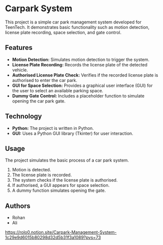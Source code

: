 # Carpark System

This project is a simple car park management system developed for TeenTech. It demonstrates basic functionality such as motion detection, license plate recording, space selection, and gate control.

## Features

* **Motion Detection:** Simulates motion detection to trigger the system.
* **License Plate Recording:** Records the license plate of the detected vehicle.
* **Authorised License Plate Check:** Verifies if the recorded license plate is authorised to enter the car park.
* **GUI for Space Selection:** Provides a graphical user interface (GUI) for the user to select an available parking space.
* **Dummy Gate Control:** Includes a placeholder function to simulate opening the car park gate.

## Technology

* **Python:** The project is written in Python.
* **GUI:** Uses a Python GUI library (Tkinter) for user interaction.

## Usage

The project simulates the basic process of a car park system.

1.  Motion is detected.
2.  The license plate is recorded.
3.  The system checks if the license plate is authorised.
4.  If authorised, a GUI appears for space selection.
5.  A dummy function simulates opening the gate.

## Authors

* Rohan
* Ali


https://rolo0.notion.site/Carpark-Management-System-1c29e9d6015b80298d32d5b31f3a1089?pvs=73

